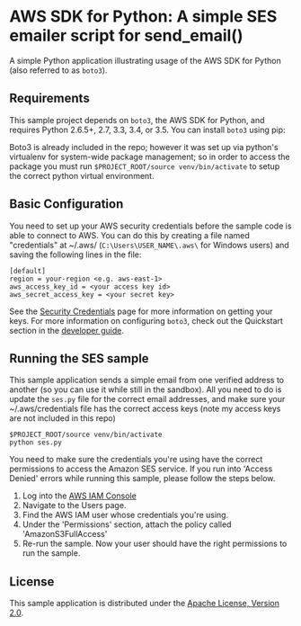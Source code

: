 # AWS SDK for Python: A simple SES emailer script for send_email()

A simple Python application illustrating usage of the AWS SDK for Python (also
referred to as `boto3`).

## Requirements

This sample project depends on `boto3`, the AWS SDK for Python, and requires
Python 2.6.5+, 2.7, 3.3, 3.4, or 3.5. You can install `boto3` using pip:

Boto3 is already included in the repo; however it was set up via python's virtualenv
for system-wide package management; so in order to access the package you must run
  `$PROJECT_ROOT/source venv/bin/activate` to setup the correct python virtual environment.

## Basic Configuration

You need to set up your AWS security credentials before the sample code is able
to connect to AWS. You can do this by creating a file named "credentials" at ~/.aws/ 
(`C:\Users\USER_NAME\.aws\` for Windows users) and saving the following lines in the file:

    [default]
    region = your-region <e.g. aws-east-1>
    aws_access_key_id = <your access key id>
    aws_secret_access_key = <your secret key>
    

See the [Security Credentials](http://aws.amazon.com/security-credentials) page
for more information on getting your keys. For more information on configuring `boto3`,
check out the Quickstart section in the [developer guide](https://boto3.readthedocs.org/en/latest/guide/quickstart.html).

## Running the SES sample

This sample application sends a simple email from one verified address to another (so you can use it while still in the sandbox).
All you need to do is update the `ses.py` file for the correct email addresses, and make sure your ~/.aws/credentials file has the 
correct access keys (note my access keys are not included in this repo)

    $PROJECT_ROOT/source venv/bin/activate
    python ses.py

You need to make sure the credentials you're using have the correct permissions to access the Amazon SES
service. If you run into 'Access Denied' errors while running this sample, please follow the steps below.

1. Log into the [AWS IAM Console](https://console.aws.amazon.com/iam/home)
2. Navigate to the Users page.
3. Find the AWS IAM user whose credentials you're using.
4. Under the 'Permissions' section, attach the policy called 'AmazonS3FullAccess'
5. Re-run the sample. Now your user should have the right permissions to run the sample.


## License

This sample application is distributed under the
[Apache License, Version 2.0](http://www.apache.org/licenses/LICENSE-2.0).

